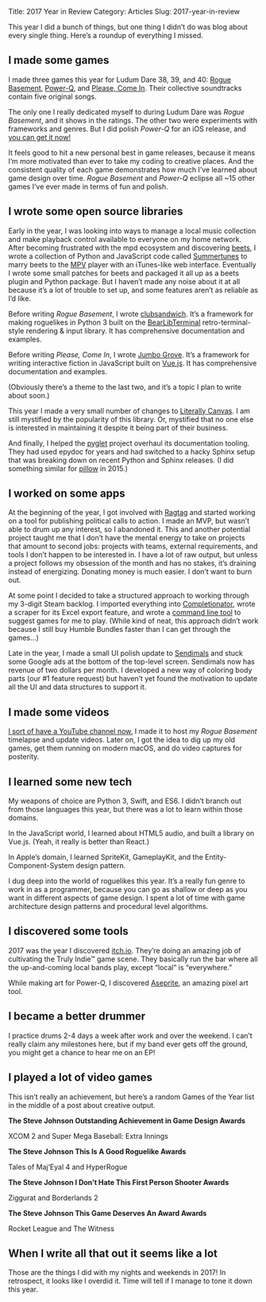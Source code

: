 Title: 2017 Year in Review
Category: Articles
Slug: 2017-year-in-review

This year I did a bunch of things, but one thing I didn’t do was blog about every single thing. Here’s a roundup of everything I missed.

## I made some games

I made three games this year for Ludum Dare 38, 39, and 40: [Rogue Basement](https://irskep.itch.io/roguebasement), [Power-Q](https://irskep.itch.io/powerq), and [Please, Come In](https://steveasleep.com/please-come-in/). Their collective soundtracks contain five original songs.

The only one I really dedicated myself to during Ludum Dare was *Rogue Basement*, and it shows in the ratings. The other two were experiments with frameworks and genres. But I did polish *Power-Q* for an iOS release, and [you can get it now!](https://itunes.apple.com/us/app/power-q/id1278699114?mt=8)

It feels good to hit a new personal best in game releases, because it means
I’m more motivated than ever to take my coding to creative places. And the
consistent quality of each game demonstrates how much I’ve learned about game
design over time. *Rogue Basement* and *Power-Q* eclipse all ~15 other games
I’ve ever made in terms of fun and polish.

<!-- idea: getting better at making games -->

## I wrote some open source libraries

Early in the year, I was looking into ways to manage a local music collection
and make playback control available to everyone on my home network. After
becoming frustrated with the mpd ecosystem and discovering
[beets](http://beets.io), I wrote a collection of Python and JavaScript code
called [Summertunes](https://github.com/irskep/summertunes) to marry beets to
the [MPV](http://mpv.io) player with an iTunes-like web interface. Eventually
I wrote some small patches for beets and packaged it all up as a beets plugin
and Python package. But I haven’t made any noise about it at all because it’s
a lot of trouble to set up, and some features aren’t as reliable as I’d like.

Before writing *Rogue Basement*, I wrote
[clubsandwich](https://steveasleep.com/clubsandwich/). It’s a framework for
making roguelikes in Python 3 built on the
[BearLibTerminal](http://foo.wyrd.name/en:bearlibterminal)
retro-terminal-style rendering & input library. It has comprehensive
documentation and examples.

Before writing *Please, Come In*, I wrote [Jumbo
Grove](https://steveasleep.com/jumbogrove/). It’s a framework for writing
interactive fiction in JavaScript built on [Vue.js](http://vuejs.org/). It
has comprehensive documentation and examples.

(Obviously there’s a theme to the last two, and it’s a topic I plan to write
about soon.)

This year I made a very small number of changes to [Literally
Canvas](http://literallycanvas.com). I am still mystified by the popularity
of this library. Or, mystified that no one else is interested in maintaining
it despite it being part of their business.

And finally, I helped the [pyglet](http://pyglet.readthedocs.io) project
overhaul its documentation tooling. They had used epydoc for years and had
switched to a hacky Sphinx setup that was breaking down on recent Python and
Sphinx releases. (I did something similar for
[pillow](http://pillow.readthedocs.io) in 2015.)

<!-- idea: my approach to writing new libraries -->

## I worked on some apps

At the beginning of the year, I got involved with [Ragtag](http://ragtag.team) and started working on a tool for publishing political calls to action. I made an MVP, but wasn’t able to drum up any interest, so I abandoned it. This and another potential project taught me that I don’t have the mental energy to take on projects that amount to second jobs: projects with teams, external requirements, and tools I don’t happen to be interested in. I have a lot of raw output, but unless a project follows my obsession of the month and has no stakes, it’s draining instead of energizing. Donating money is much easier. I don’t want to burn out.

At some point I decided to take a structured approach to working through my 3-digit Steam backlog. I imported everything into [Completionator](http://completionator.com), wrote a scraper for its Excel export feature, and wrote  a [command line tool](https://github.com/irskep/completionator-cli) to suggest games for me to play. (While kind of neat, this approach didn’t work because I still buy Humble Bundles faster than I can get through the games...)

Late in the year, I made a small UI polish update to [Sendimals](http://sendimals.com) and stuck some Google ads at the bottom of the top-level screen. Sendimals now has revenue of two dollars per month. I developed a new way of coloring body parts (our #1 feature request) but haven’t yet found the motivation to update all the UI and data structures to support it.

## I made some videos

[I sort of have a YouTube channel now.](https://www.youtube.com/channel/UC0lx9IhbHiM5XTcdISqttWQ) I made it to
host my *Rogue Basement* timelapse and update videos. Later on, I got the
idea to dig up my old games, get them running on modern macOS, and do video
captures for posterity.

## I learned some new tech

My weapons of choice are Python 3, Swift, and ES6. I didn’t branch out from those languages this year, but there was a lot to learn within those domains.

In the JavaScript world, I learned about HTML5 audio, and built a library on Vue.js. (Yeah, it really is better than React.)

In Apple’s domain, I learned SpriteKit, GameplayKit, and the Entity-Component-System design pattern.

I dug deep into the world of roguelikes this year. It’s a really fun genre to work in as a programmer, because you can go as shallow or deep as you want in different aspects of game design. I spent a lot of time with game architecture design patterns and procedural level algorithms.

<!-- idea: why vue.js is great for writing libs for noobs -->

## I discovered some tools

2017 was the year I discovered [itch.io](http://itch.io). They’re doing an amazing job of cultivating the Truly Indie™ game scene. They basically run the bar where all the up-and-coming local bands play, except “local” is “everywhere.” 

While making art for Power-Q, I discovered [Aseprite](https://aseprite.org), an amazing
pixel art tool.

## I became a better drummer

I practice drums 2-4 days a week after work and over the weekend. I can’t really claim any milestones here, but if my band ever gets off the ground, you might get a chance to hear me on an EP!

## I played a lot of video games

This isn’t really an achievement, but here’s a random Games of the Year list in the middle of a post about creative output.

**The Steve Johnson Outstanding Achievement in Game Design Awards**

XCOM 2 and Super Mega Baseball: Extra Innings

**The Steve Johnson This Is A Good Roguelike Awards**

Tales of Maj’Eyal 4 and HyperRogue

**The Steve Johnson I Don’t Hate This First Person Shooter Awards**

Ziggurat and Borderlands 2

**The Steve Johnson This Game Deserves An Award Awards**

Rocket League and The Witness

## When I write all that out it seems like a lot

Those are the things I did with my nights and weekends in 2017! In retrospect, it looks like I overdid it. Time will tell if I manage to tone it down this year.
